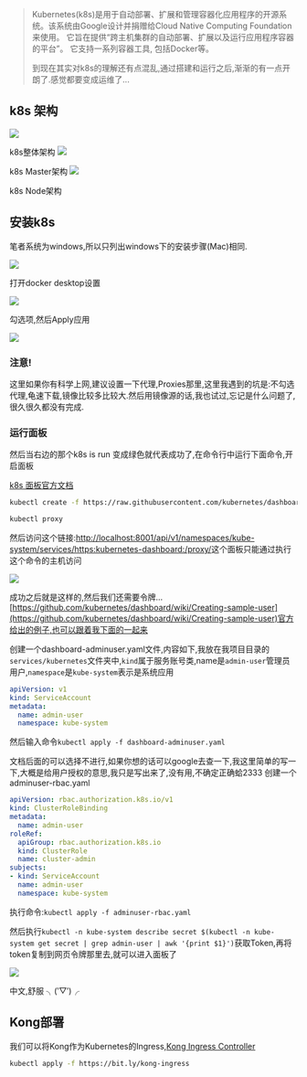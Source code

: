 > Kubernetes(k8s)是用于自动部署、扩展和管理容器化应用程序的开源系统。该系统由Google设计并捐赠给Cloud Native Computing Foundation来使用。 它旨在提供“跨主机集群的自动部署、扩展以及运行应用程序容器的平台”。 它支持一系列容器工具, 包括Docker等。
> 
> 到现在其实对k8s的理解还有点混乱,通过搭建和运行之后,渐渐的有一点开朗了.感觉都要变成运维了...

## k8s 架构
![](img/5_k8s_1.png)

k8s整体架构
![](img/5_k8s_2.png)

k8s Master架构
![](img/5_k8s_3.png)

k8s Node架构
## 安装k8s
笔者系统为windows,所以只列出windows下的安装步骤(Mac)相同.

![](img/5_1.png)

打开docker desktop设置

![](img/5_2.png)

勾选项,然后Apply应用

![](img/5_3.png)

### **注意!**

这里如果你有科学上网,建议设置一下代理,Proxies那里,这里我遇到的坑是:不勾选代理,龟速下载,镜像比较多比较大.然后用镜像源的话,我也试过,忘记是什么问题了,很久很久都没有完成.

### 运行面板
然后当右边的那个k8s is run 变成绿色就代表成功了,在命令行中运行下面命令,开启面板

[k8s 面板官方文档](https://kubernetes.io/docs/tasks/access-application-cluster/web-ui-dashboard/)
```sh
kubectl create -f https://raw.githubusercontent.com/kubernetes/dashboard/master/aio/deploy/recommended/kubernetes-dashboard.yaml

kubectl proxy
```
然后访问这个链接:[http://localhost:8001/api/v1/namespaces/kube-system/services/https:kubernetes-dashboard:/proxy/](http://localhost:8001/api/v1/namespaces/kube-system/services/https:kubernetes-dashboard:/proxy/)这个面板只能通过执行这个命令的主机访问

![](img/5_4.png)

成功之后就是这样的,然后我们还需要令牌...[https://github.com/kubernetes/dashboard/wiki/Creating-sample-user](https://github.com/kubernetes/dashboard/wiki/Creating-sample-user)官方给出的例子,也可以跟着我下面的一起来

创建一个dashboard-adminuser.yaml文件,内容如下,我放在我项目目录的```services/kubernetes```文件夹中,```kind```属于服务账号类,name是```admin-user```管理员用户,```namespace```是```kube-system```表示是系统应用

```yaml
apiVersion: v1
kind: ServiceAccount
metadata:
  name: admin-user
  namespace: kube-system
```
然后输入命令```kubectl apply -f dashboard-adminuser.yaml```

文档后面的可以选择不进行,如果你想的话可以google去查一下,我这里简单的写一下,大概是给用户授权的意思,我只是写出来了,没有用,不确定正确蛤2333
创建一个adminuser-rbac.yaml
```yaml
apiVersion: rbac.authorization.k8s.io/v1
kind: ClusterRoleBinding
metadata:
  name: admin-user
roleRef:
  apiGroup: rbac.authorization.k8s.io
  kind: ClusterRole
  name: cluster-admin
subjects:
- kind: ServiceAccount
  name: admin-user
  namespace: kube-system
```
执行命令:```kubectl apply -f adminuser-rbac.yaml```

然后执行```kubectl -n kube-system describe secret $(kubectl -n kube-system get secret | grep admin-user | awk '{print $1}')```获取Token,再将token复制到网页令牌那里去,就可以进入面板了

![](img/5_5.png)

中文,舒服 ╮(‵▽′)╭

## Kong部署
我们可以将Kong作为Kubernetes的Ingress,[Kong Ingress Controller](https://github.com/Kong/kubernetes-ingress-controller#get-started)

```sh
kubectl apply -f https://bit.ly/kong-ingress
```

